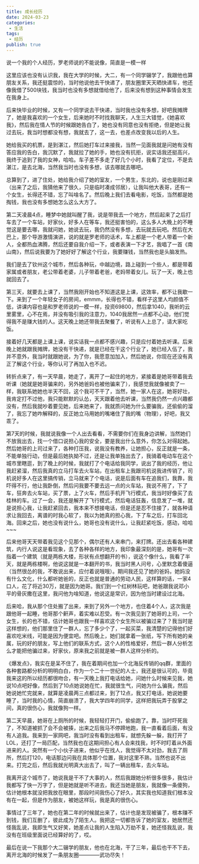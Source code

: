 ```yaml
---
title: 成长经历
date: 2024-03-23
categories:
 - 生活
tags:
 - 经历
publish: true
---
```


说一个我的个人经历，罗老师说的不能说像，简直是一模一样

这里应该也没有认识我，我在大学的时候，大二，有一个同学辍学了，我跟他也算朋友关系，我还挺震惊的，当时他说他去干快递了，朋友圈里天天晒快递车，他还像我借了500块钱，我当时也没有多想就借给他了，后来没有想到这种事情会发生在我身上。

后来快毕业的时候，又有一个同学说去干快递，当时我也没有多想，好吧我摊牌了，她是我喜欢的一个女生，后来她时不时找我聊天，人生三大错觉，《她喜欢我》，然后我在情人节的时候跟她告白了，她也没有同意也没有拒绝，但是她让我过去玩，我当时想都没有想，我就去了，这一去，也差点改变我以后的人生。

她给我买的机票，是到湛江，然后她打车过来接我，当然一见面我就是问她有没有答应我的告白，我沉默了，我就拉了她的手，她也没有抗拒，说实话我还挺高兴，我终于追到了我的女神，哈哈。车子差不多走了好几个小时，我看了定位，不是去湛江，是去北海，当然我当时也没有多想，该去哪就去哪吧。

总算到了，进了住处，她给我介绍了她的室友，一个男生，东北的，说也是刚过来（出来了之后，我猜他来了很久，只是临时凑成邻居），让我叫他大表哥，还有一个女生，长得还不错，忘了叫啥名了。然后晚上我们去看电影，吃饭，当然都是她掏钱，我也没有多想她怎么这么大方了。

第二天凌晨4点，睡梦中她就叫醒了我，说是带我去一个地方，然后起来了之后打车去了一个车站，好家伙，好多人在等车，我还挺害怕的，这么多人大晚上的不睡觉这是要去哪，我就问她，她说去玩，我仍然没有多想，去玩就去玩吧。然后在大巴上，那个导游激情演讲，说的就是罗老师的话术，车上都是一个老人带着一个新人，全都热血沸腾，然后还要自我介绍一下，或者表演一下才艺，我唱了一首《南山南》，然后说我要为了她好好了解这个行业，我要赚钱，当然我也是头脑发热。

我们是去了钦州这个城市，然后各种玩，中越边境，路上碰到一个些人，都是带着家属或者朋友，老公带着老婆，儿子带着老爸，老妈带着女儿。玩了一天，晚上也就回去了。

第三天，就要去上课了，当然我刚开始也不知道这是上课，这效率，都不让我歇一下。来到了一个年轻女子的房间，emmm，长得也不错，看样子这里人均颜值不低，讲课内容也是和罗老师说的一模一样，投资69800，然后拿1040，我听的云里雾里，心不在焉，并没有吸引我的注意力，1040我居然一点都不心动，他们觉得我不是赚大钱的人。这天晚上她还带我去聚餐了，听说有人上总了，请大家吃饭。

接着好几天都是上课上课，说实话我一点都不感兴趣，只是应付着她去听课。后来晚上她就跟我摊牌，她没有干快递，就是已经在干这个行业了，她已经入伍了，我并不意外，我当时就跟她说，为了你，我愿意加加入，然后她说，你现在还没有真正了解这个行业，等你认可了再加入也不迟。

转折点来了，有一天早晨，她走了，离开了一起住的地方，紧接着是她哥带着我去听课（她就是她哥骗来的，另外她爸妈也被他骗来了），我感觉我就像被卖了一样，我联系她她也半天不回，这个我可不干了，当然，她一家人在这，她哥好壮，我肯定打不过他，我只能默默的认怂，天天跟着他去听课，当然我仍然一点兴趣都没有，然后我就吵着要见她，后来她来了，我就质问她为什么要骗我，还偷偷的溜了，我忘了她咋解释的，反正她立马用她的嘴堵住了我的嘴（物理），好吧，我又乖了。

第7天的时候，我就说我像一个人出去看看，不需要你们在我身边讲解，当然她们不放我出去，找一个借口说担心我的安全，要是我出什么意外，你怎么对得起她。然后她哥的上司过来了，各种打压我，说我没有教养，让她担心，反正就是一条，不能单独行动，但是最后她执拗不过，还是让我单独出去了，我骑着电动车在这个城市里瞎逛，到了晚上的时候，我就打了个电话给我同学，说出了我的经历，他让我赶紧溜，然后我真的立马打车去火车站，在出租车上我跟司机说我进传销了，司机说好多人在这里搞传销，立马就来了个电话，说是后面有车在追我们，我靠，我吓得不行，他让我卧倒，然后问我要不要去远一点的火车站，我说不用了，下了车，狂奔去火车站，买了票，上了火车，然后手机开飞行模式，我当时好像买了去桂林的车。过了一会，我还是解开了飞行模式，然后电话狂轰，信息发了一堆，就是说担心我，让我赶紧回去，我本来不想接电话，但是还是忍不住接了，就各种请求让我回去，离谱的时我心软了，我以为她真的担心我，下了车之后，打车回北海。回来之后，她也没有说什么，她哥也没有说什么，让我赶紧吃饭，感动，哈哈~~~

后来他哥天天带着我见这个见那个，偶尔还有人来串门，来打牌。还出去看各种建筑，内行人说这是看现象，去了各种各样的地方，我印象最深刻的是，她哥有一次指着一个建筑（就是两栋大楼，形状有点想翻开的书），说这个像什么，我看了半天，就是两栋楼啊，他说这就是一本翻开的书，我当时黑人问号，心里默念着傻逼（当然很怂的我，不敢说出来，应付着说哦哦）。期间我还见了她的爸妈，她妈没有什么文化，什么都听她爸的，反正也就是普通的劳动人民，这样算的话，一家4口人，花了将近30万，就是因为她哥。我们到一个红树林玩吧，她爸跟我说邓小平的骨灰撒在这里，我问他为啥知道，他说这是常识，因为他当时建设过北海。

后来哈，我从那个住处搬了出来，来到了另外一个地方，也住着4个人，这次我是跟他哥一起睡，他哥那个鼾声，着实难以忍受。有一次我见到了她哥的上司，一个女生，长的也不错，估计她哥也跟我一样喜欢这个女生所以被骗过来了？我当时是这样想的，他们那里住了一群人，忘了多少个了，一起买菜，我清楚的记得他们好喜欢吃米线，可能是因为便宜吧。然后晚上，她们就拿着一张纸，写下所有她的亲属，玩的好的朋友，写上他们的联系方式，这个人的性格爱好，然后一群人分析怎么才能把他骗过来，好家伙，原来我之前就是被一群人这样分析的。

《爆发点》，我实在是呆不住了，我在着期间也加一个北海反传销的qq群，里面的各种套路都分析的明明白白，作为一个二十一世纪的人士，我还是很认可的，毕竟我来这的所以经历都很吻合，有一天晚上我打电话给她，问她什么时候来见我，她说10点吧好像，然后到了10点她说她在忙，我就很生气，问她为什么骗我，然后她说她忙完就来，就算是凌晨两三点都过来，到了12点，我又打电话，她说她要睡了，当时我的心情，简直崩溃了，我大学四年的同学，这样把我玩弄于股掌之间，真的很伤心，我就像狗一样。

第二天早晨，她哥在上厕所的时候，我轻轻打开门，偷偷跑了。靠，当时吓死我了，不知道被抓了会不会被揍，出来之后我马不停蹄地跑，我一直看着后面，有没有人追我。我来到一家网吧，我当时没有看到出租车，就想先躲一躲，我打开了LOL，还打了一局匹配，当然我也在这期间担心有人会来找我，时不时盯着从外面进来的人。突然有一个小伙子进来，他似乎在找人，我觉得不太对劲，我去了厕所，然后打120，电话那边问我在具体那个位置，我对这里不熟，当然也说不出来。打完之后，然后我就光明真大出去了，叫了一辆出租车，去火车站。

我离开这个城市了，她说我是干不了大事的人，然后我跟她分析很多很多，我估计我都写了快一万字了，但是她就是听不进去，我还当她是朋友，我就像一条傻狗，估计她根本就没把我放在眼里，那段时间我伤心了好久，其实我也知道我们根本没有在一起，但是作为朋友，被她这样玩，我是真的很伤心。

事情过了三年了，她也在第二年的时候就出来了，估计也是发现被骗了，根本赚不到钱，我们互删了，彼此成为了陌生人。我把这一切都告诉了她的室友，她居然还怪我乱说，我即生气又好笑，她差点让我的人生陷入万劫不复，她还怪我乱说，我没有在班级里面说已经算好的了，哎。

最后在说一下我那个大二辍学的朋友，他也在北海，干了三年，最后也干不下去，离开北海的时候发了一条朋友圈————武功尽失！